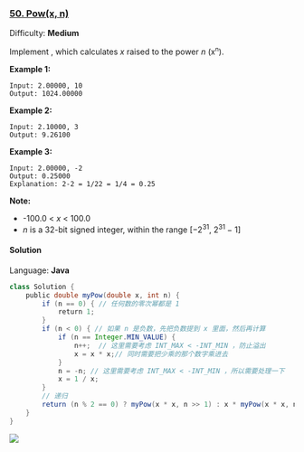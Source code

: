 ### [50\. Pow(x, n)](https://leetcode.com/problems/powx-n/)

Difficulty: **Medium**


Implement , which calculates _x_ raised to the power _n_ (x<sup><span style="font-size: 10.8333px; display: inline;">n</span></sup>).

**Example 1:**

```
Input: 2.00000, 10
Output: 1024.00000
```

**Example 2:**

```
Input: 2.10000, 3
Output: 9.26100
```

**Example 3:**

```
Input: 2.00000, -2
Output: 0.25000
Explanation: 2-2 = 1/22 = 1/4 = 0.25
```

**Note:**

*   -100.0 < _x_ < 100.0
*   _n_ is a 32-bit signed integer, within the range [−2<sup>31</sup>, 2<sup>31 </sup>− 1]


#### Solution

Language: **Java**

```java
class Solution {
    public double myPow(double x, int n) {
        if (n == 0) { // 任何数的零次幂都是 1
            return 1;
        }
        if (n < 0) { // 如果 n 是负数，先把负数提到 x 里面，然后再计算
            if (n == Integer.MIN_VALUE) {
                n++;  // 这里需要考虑 INT_MAX < -INT_MIN ，防止溢出
                x = x * x;// 同时需要把少乘的那个数字乘进去
            }
            n = -n; // 这里需要考虑 INT_MAX < -INT_MIN ，所以需要处理一下
            x = 1 / x;
        }
        // 递归
        return (n % 2 == 0) ? myPow(x * x, n >> 1) : x * myPow(x * x, n >> 1);
    }
}
```
![](http://ww1.sinaimg.cn/large/006tNc79ly1g4v32p2fbsj30v10u0dnf.jpg)